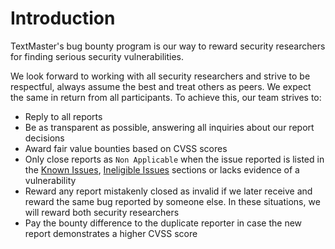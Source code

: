 # Introduction

TextMaster's bug bounty program is our way to reward security researchers for finding serious security vulnerabilities.

We look forward to working with all security researchers and strive to be respectful, always assume the best and treat others as peers. We expect the same in return from all participants. To achieve this, our team strives to:

* Reply to all reports
* Be as transparent as possible, answering all inquiries about our report decisions
* Award fair value bounties based on CVSS scores
* Only close reports as `Non Applicable` when the issue reported is listed in the [Known Issues](./#known-issues), [Ineligible Issues](./#ineligible-issues) sections or lacks evidence of a vulnerability
* Reward any report mistakenly closed as invalid if we later receive and reward the same bug reported by someone else. In these situations, we will reward both security researchers
* Pay the bounty difference to the duplicate reporter in case the new report demonstrates a higher CVSS score
